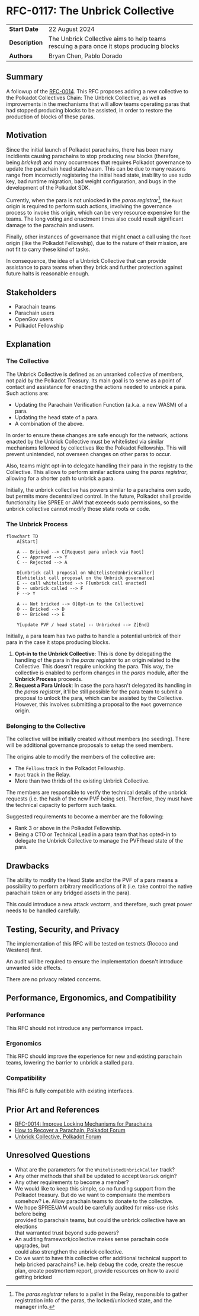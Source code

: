 # RFC-0117: The Unbrick Collective

|                 |                                                                                          |
| --------------- | ---------------------------------------------------------------------------------------- |
| **Start Date**  | 22 August 2024                                                                           |
| **Description** | The Unbrick Collective aims to help teams rescuing a para once it stops producing blocks |
| **Authors**     | Bryan Chen, Pablo Dorado                                                                 |

## Summary

A followup of the [RFC-0014]. This RFC proposes adding a new collective to the Polkadot Collectives
Chain: The Unbrick Collective, as well as improvements in the mechanisms that will allow teams
operating paras that had stopped producing blocks to be assisted, in order to restore the production
of blocks of these paras.

## Motivation

Since the initial launch of Polkadot parachains, there has been many incidients causing parachains
to stop producing new blocks (therefore, being _bricked_) and many occurrences that requires
Polkadot governance to update the parachain head state/wasm. This can be due to many reasons range
from incorrectly registering the initial head state, inability to use sudo key, bad runtime
migration, bad weight configuration, and bugs in the development of the Polkadot SDK.

Currently, when the para is not unlocked in the _paras registrar_[^1], the `Root` origin is required to
perform such actions, involving the governance process to invoke this origin, which can be very
resource expensive for the teams. The long voting and enactment times also could result significant
damage to the parachain and users.

Finally, other instances of governance that might enact a call using the `Root` origin (like the
Polkadot Fellowship), due to the nature of their mission, are not fit to carry these kind of tasks.

In consequence, the idea of a Unbrick Collective that can provide assistance to para teams when
they brick and further protection against future halts is reasonable enough.

## Stakeholders

- Parachain teams
- Parachain users
- OpenGov users
- Polkadot Fellowship

## Explanation

### The Collective

The Unbrick Collective is defined as an unranked collective of members, not paid by the Polkadot
Treasury. Its main goal is to serve as a point of contact and assistance for enacting the actions
needed to unbrick a para. Such actions are:

- Updating the Parachain Verification Function (a.k.a. a new WASM) of a para.
- Updating the head state of a para.
- A combination of the above.

In order to ensure these changes are safe enough for the network, actions enacted by the Unbrick
Collective must be whitelisted via similar mechanisms followed by collectives like the Polkadot
Fellowship. This will prevent unintended, not overseen changes on other paras to occur.

Also, teams might opt-in to delegate handling their para in the registry to the Collective. This
allows to perform similar actions using the _paras registrar_, allowing for a shorter path to unbrick a
para.

Initially, the unbrick collective has powers similar to a parachains own sudo, but permits more
decentralized control. In the future, Polkadot shall provide functionality like SPREE or JAM that
exceeds sudo permissions, so the unbrick collective cannot modify those state roots or code.  

### The Unbrick Process

```mermaid
flowchart TD
    A[Start] 

    A -- Bricked --> C[Request para unlock via Root]
    C -- Approved --> Y
    C -- Rejected --> A
    
    D[unbrick call proposal on WhitelistedUnbrickCaller]
    E[whitelist call proposal on the Unbrick governance]
    E -- call whitelisted --> F[unbrick call enacted]
    D -- unbrick called --> F
    F --> Y

    A -- Not bricked --> O[Opt-in to the Collective]
    O -- Bricked --> D
    O -- Bricked --> E

    Y[update PVF / head state] -- Unbricked --> Z[End]
```

Initially, a para team has two paths to handle a potential unbrick of their para in the case it
stops producing blocks.

1. **Opt-in to the Unbrick Collective**: This is done by delegating the handling of the para
  in the _paras registrar_ to an origin related to the Collective. This doesn't require unlocking
  the para. This way, the collective is enabled to perform changes in the _paras_ module, after
  the **Unbrick Process** proceeds.
2. **Request a Para Unlock**: In case the para hasn't delegated its handling in the _paras
  registrar_, it'll be still possible for the para team to submit a proposal to unlock the para,
  which can be assisted by the Collective. However, this involves submitting a proposal to the `Root`
  governance origin.

### Belonging to the Collective

The collective will be initially created without members (no seeding). There will be additional
governance proposals to setup the seed members.

The origins able to modify the members of the collective are:

- The `Fellows` track in the Polkadot Fellowship.
- `Root` track in the Relay.
- More than two thrids of the existing Unbrick Collective.

The members are responsible to verify the technical details of the unbrick requests (i.e. the hash
of the new PVF being set). Therefore, they must have the technical capacity to perform such tasks.

Suggested requirements to become a member are the following:

- Rank 3 or above in the Polkadot Fellowship.
- Being a CTO or Technical Lead in a para team that has opted-in to delegate the Unbrick Collective
  to manage the PVF/head state of the para.

## Drawbacks

The ability to modify the Head State and/or the PVF of a para means a possibility to perform
arbitrary modifications of it (i.e. take control the native parachain token or any bridged assets
in the para).

This could introduce a new attack vectorm, and therefore, such great power needs to be handled
carefully.

## Testing, Security, and Privacy

The implementation of this RFC will be tested on testnets (Rococo and Westend) first.

An audit will be required to ensure the implementation doesn't introduce unwanted side effects.

There are no privacy related concerns.

## Performance, Ergonomics, and Compatibility

### Performance

This RFC should not introduce any performance impact.

### Ergonomics

This RFC should improve the experience for new and existing parachain teams, lowering the barrier
to unbrick a stalled para.

### Compatibility

This RFC is fully compatible with existing interfaces.

## Prior Art and References

- [RFC-0014: Improve Locking Mechanisms for Parachains][RFC-0014]
- [How to Recover a Parachain, Polkadot Forum][forum:673]
- [Unbrick Collective, Polkadot Forum][forum:6931]

## Unresolved Questions

- What are the parameters for the `WhitelistedUnbrickCaller` track?
- Any other methods that shall be updated to accept `Unbrick` origin?
- Any other requirements to become a member?
- We would like to keep this simple, so no funding support from the Polkadot treasury. But do we
  want to compensate the members somehow? i.e. Allow parachain teams to donate to the collective.
- We hope SPREE/JAM would be carefully audited for miss-use risks before being  
  provided to parachain teams, but could the unbrick collective have an elections  
  that warranted trust beyond sudo powers?
- An auditing framework/collective makes sense parachain code upgrades, but  
   could also strengthen the unbrick collective.  
- Do we want to have this collective offer additional technical support to help bricked parachains?
  i.e. help debug the code, create the rescue plan, create postmortem report, provide resources on
  how to avoid getting bricked

<!-- Footnotes -->

[^1]: The _paras registrar_ refers to a pallet in the Relay, responsible to gather registration info
of the paras, the locked/unlocked state, and the manager info.

<!-- Links -->

[RFC-0014]: ./0014-improve-locking-mechanism-for-parachains
[forum:673]: https://forum.polkadot.network/t/how-to-recover-a-parachain/673
[forum:6931]: https://forum.polkadot.network/t/unbrick-collective/6931
